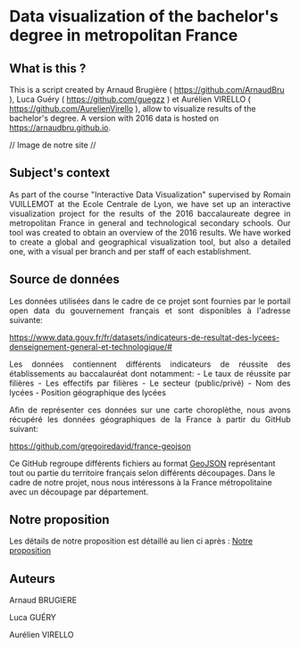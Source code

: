 # Data visualization of the bachelor's degree in metropolitan France

## What is this ?

This is a script created by Arnaud Brugière ( https://github.com/ArnaudBru ), Luca Guéry ( https://github.com/guegzz ) et Aurélien VIRELLO ( https://github.com/AurelienVirello ), allow to visualize results of the bachelor's degree. A version with 2016 data is hosted on  https://arnaudbru.github.io.

// Image de notre site //

## Subject's context
<p align=justify>
As part of the course "Interactive Data Visualization" supervised by Romain VUILLEMOT at the Ecole Centrale de Lyon, we have set up an interactive visualization project for the results of the 2016 baccalaureate degree in metropolitan France in general and technological secondary schools.
Our tool was created to obtain an overview of the 2016 results. We have worked to create a global and geographical visualization tool, but also a detailed one, with a visual per branch and per staff of each establishment.
</p>

## Source de données

<p align=justify>
Les données utilisées dans le cadre de ce projet sont fournies par le portail open data du gouvernement français et sont disponibles à l'adresse suivante: 
</p>
<p align=justify>
<a href="https://www.data.gouv.fr/fr/datasets/indicateurs-de-resultat-des-lycees-denseignement-general-et-technologique/#">https://www.data.gouv.fr/fr/datasets/indicateurs-de-resultat-des-lycees-denseignement-general-et-technologique/#</a>
</p>
<p align=justify>
Les données contiennent différents indicateurs de réussite des établissements au baccalauréat dont notamment:
 - Le taux de réussite par filières
 - Les effectifs par filières
 - Le secteur (public/privé)
 - Nom des lycées 
 - Position géographique des lycées
</p>
<p align=justify>
 Afin de représenter ces données sur une carte choroplèthe, nous avons récupéré les données géographiques de la France à partir du GitHub suivant: 
 
<a href="https://github.com/gregoiredavid/france-geojson">https://github.com/gregoiredavid/france-geojson</a>

Ce GitHub regroupe différents fichiers au format <a href="http://geojson.org/">GeoJSON</a> représentant tout ou partie du territoire français  selon différents découpages. Dans le cadre de notre projet, nous nous intéressons à la France métropolitaine avec un découpage par département.
 </p>
 
 ## Notre proposition

Les détails de notre proposition est détaillé au lien ci après : <a href="https://github.com/ArnaudBru/ProjetBAC/blob/master/PROPOSAL.MD"> Notre proposition </a>

## Auteurs

<p> Arnaud BRUGIERE</p>
<p> Luca  GUÉRY </p>
<p> Aurélien VIRELLO </p>
